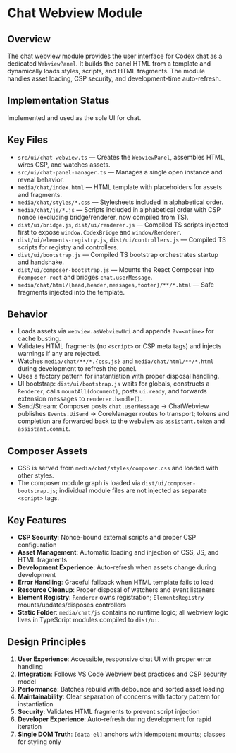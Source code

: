 # Chat Webview Module

## Overview

The chat webview module provides the user interface for Codex chat as a dedicated `WebviewPanel`. It builds the panel HTML from a template and dynamically loads styles, scripts, and HTML fragments. The module handles asset loading, CSP security, and development-time auto-refresh.

## Implementation Status

Implemented and used as the sole UI for chat.

## Key Files

- `src/ui/chat-webview.ts` — Creates the `WebviewPanel`, assembles HTML, wires CSP, and watches assets.
- `src/ui/chat-panel-manager.ts` — Manages a single open instance and reveal behavior.
- `media/chat/index.html` — HTML template with placeholders for assets and fragments.
- `media/chat/styles/*.css` — Stylesheets included in alphabetical order.
- `media/chat/js/*.js` — Scripts included in alphabetical order with CSP nonce (excluding bridge/renderer, now compiled from TS).
- `dist/ui/bridge.js`, `dist/ui/renderer.js` — Compiled TS scripts injected first to expose `window.CodexBridge` and `window/Renderer`.
- `dist/ui/elements-registry.js`, `dist/ui/controllers.js` — Compiled TS scripts for registry and controllers.
- `dist/ui/bootstrap.js` — Compiled TS bootstrap orchestrates startup and handshake.
- `dist/ui/composer-bootstrap.js` — Mounts the React Composer into `#composer-root` and bridges `chat.userMessage`.
- `media/chat/html/{head,header,messages,footer}/**/*.html` — Safe fragments injected into the template.

## Behavior

- Loads assets via `webview.asWebviewUri` and appends `?v=<mtime>` for cache busting.
- Validates HTML fragments (no `<script>` or CSP meta tags) and injects warnings if any are rejected.
- Watches `media/chat/**/*.{css,js}` and `media/chat/html/**/*.html` during development to refresh the panel.
- Uses a factory pattern for instantiation with proper disposal handling.
- UI bootstrap: `dist/ui/bootstrap.js` waits for globals, constructs a `Renderer`, calls `mountAll(document)`, posts `ui.ready`, and forwards extension messages to `renderer.handle()`.
 - Send/Stream: Composer posts `chat.userMessage` → ChatWebview publishes `Events.UiSend` → CoreManager routes to transport; tokens and completion are forwarded back to the webview as `assistant.token` and `assistant.commit`.

## Composer Assets

- CSS is served from `media/chat/styles/composer.css` and loaded with other styles.
- The composer module graph is loaded via `dist/ui/composer-bootstrap.js`; individual module files are not injected as separate `<script>` tags.

## Key Features

- **CSP Security**: Nonce-bound external scripts and proper CSP configuration
- **Asset Management**: Automatic loading and injection of CSS, JS, and HTML fragments
- **Development Experience**: Auto-refresh when assets change during development
- **Error Handling**: Graceful fallback when HTML template fails to load
- **Resource Cleanup**: Proper disposal of watchers and event listeners
- **Element Registry**: `Renderer` owns registration; `ElementsRegistry` mounts/updates/disposes controllers
- **Static Folder**: `media/chat/js` contains no runtime logic; all webview logic lives in TypeScript modules compiled to `dist/ui`.

## Design Principles

1. **User Experience**: Accessible, responsive chat UI with proper error handling
2. **Integration**: Follows VS Code Webview best practices and CSP security model
3. **Performance**: Batches rebuild with debounce and sorted asset loading
4. **Maintainability**: Clear separation of concerns with factory pattern for instantiation
5. **Security**: Validates HTML fragments to prevent script injection
6. **Developer Experience**: Auto-refresh during development for rapid iteration
7. **Single DOM Truth**: `[data-el]` anchors with idempotent mounts; classes for styling only
